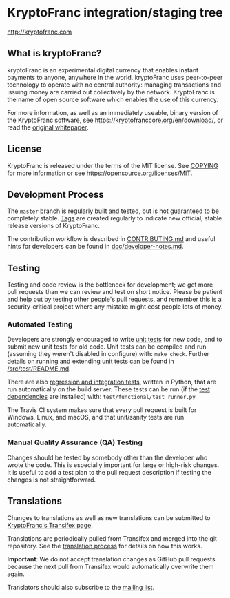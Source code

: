 KryptoFranc integration/staging tree
=====================================

http://kryptofranc.com

What is kryptoFranc?
----------------

kryptoFranc is an experimental digital currency that enables instant payments to
anyone, anywhere in the world. kryptoFranc uses peer-to-peer technology to operate
with no central authority: managing transactions and issuing money are carried
out collectively by the network. KryptoFranc is the name of open source
software which enables the use of this currency.

For more information, as well as an immediately useable, binary version of
the KryptoFranc software, see https://kryptofranccore.org/en/download/, or read the
[original whitepaper](http://kryptofranc.com/kryptofranc.pdf).

License
-------

KryptoFranc is released under the terms of the MIT license. See [COPYING](COPYING) for more
information or see https://opensource.org/licenses/MIT.

Development Process
-------------------

The `master` branch is regularly built and tested, but is not guaranteed to be
completely stable. [Tags](https://github.com/kryptofranc/kryptofranc/tags) are created
regularly to indicate new official, stable release versions of KryptoFranc.

The contribution workflow is described in [CONTRIBUTING.md](CONTRIBUTING.md)
and useful hints for developers can be found in [doc/developer-notes.md](doc/developer-notes.md).

Testing
-------

Testing and code review is the bottleneck for development; we get more pull
requests than we can review and test on short notice. Please be patient and help out by testing
other people's pull requests, and remember this is a security-critical project where any mistake might cost people
lots of money.

### Automated Testing

Developers are strongly encouraged to write [unit tests](src/test/README.md) for new code, and to
submit new unit tests for old code. Unit tests can be compiled and run
(assuming they weren't disabled in configure) with: `make check`. Further details on running
and extending unit tests can be found in [/src/test/README.md](/src/test/README.md).

There are also [regression and integration tests](/test), written
in Python, that are run automatically on the build server.
These tests can be run (if the [test dependencies](/test) are installed) with: `test/functional/test_runner.py`

The Travis CI system makes sure that every pull request is built for Windows, Linux, and macOS, and that unit/sanity tests are run automatically.

### Manual Quality Assurance (QA) Testing

Changes should be tested by somebody other than the developer who wrote the
code. This is especially important for large or high-risk changes. It is useful
to add a test plan to the pull request description if testing the changes is
not straightforward.

Translations
------------

Changes to translations as well as new translations can be submitted to
[KryptoFranc's Transifex page](https://www.transifex.com/projects/p/kryptofranc/).

Translations are periodically pulled from Transifex and merged into the git repository. See the
[translation process](doc/translation_process.md) for details on how this works.

**Important**: We do not accept translation changes as GitHub pull requests because the next
pull from Transifex would automatically overwrite them again.

Translators should also subscribe to the [mailing list](https://groups.google.com/forum/#!forum/kryptofranc-translators).
